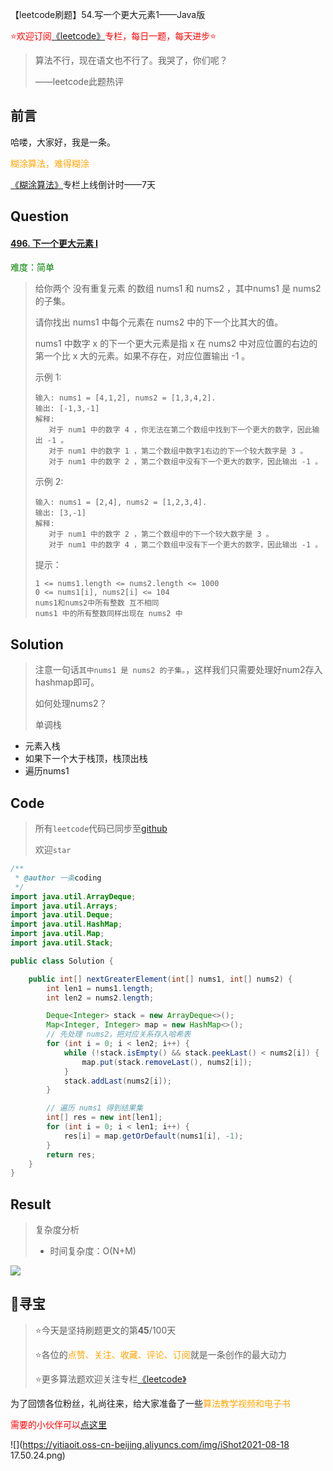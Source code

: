 【leetcode刷题】54.写一个更大元素1——Java版

<font color=red>⭐欢迎订阅[《leetcode》](https://blog.csdn.net/skylibiao/category_10867560.html)专栏，每日一题，每天进步⭐</font>

>算法不行，现在语文也不行了。我哭了，你们呢？
>
>——leetcode此题热评

## 前言

哈喽，大家好，我是一条。

<font color=orange>糊涂算法，难得糊涂</font>

[《糊涂算法》](https://blog.csdn.net/skylibiao/category_11292502.html?spm=1001.2014.3001.5482)专栏上线倒计时——7天

## Question

#### [496. 下一个更大元素 I](https://leetcode-cn.com/problems/next-greater-element-i/)

<font color=green>难度：简单</font>

>给你两个 没有重复元素 的数组 nums1 和 nums2 ，其中nums1 是 nums2 的子集。
>
>请你找出 nums1 中每个元素在 nums2 中的下一个比其大的值。
>
>nums1 中数字 x 的下一个更大元素是指 x 在 nums2 中对应位置的右边的第一个比 x 大的元素。如果不存在，对应位置输出 -1 。
>
> 
>
>示例 1:
>
>```
>输入: nums1 = [4,1,2], nums2 = [1,3,4,2].
>输出: [-1,3,-1]
>解释:
>    对于 num1 中的数字 4 ，你无法在第二个数组中找到下一个更大的数字，因此输出 -1 。
>    对于 num1 中的数字 1 ，第二个数组中数字1右边的下一个较大数字是 3 。
>    对于 num1 中的数字 2 ，第二个数组中没有下一个更大的数字，因此输出 -1 。
>```
>
>示例 2:
>
>```
>输入: nums1 = [2,4], nums2 = [1,2,3,4].
>输出: [3,-1]
>解释:
>    对于 num1 中的数字 2 ，第二个数组中的下一个较大数字是 3 。
>    对于 num1 中的数字 4 ，第二个数组中没有下一个更大的数字，因此输出 -1 。
>```
>
>
>
>
>提示：
>
>```
>1 <= nums1.length <= nums2.length <= 1000
>0 <= nums1[i], nums2[i] <= 104
>nums1和nums2中所有整数 互不相同
>nums1 中的所有整数同样出现在 nums2 中
>```
>
>

## Solution

>注意一句话`其中nums1 是 nums2 的子集。`，这样我们只需要处理好num2存入hashmap即可。
>
>如何处理nums2？
>
>单调栈

- 元素入栈
- 如果下一个大于栈顶，栈顶出栈
- 遍历nums1


## Code

>所有`leetcode`代码已同步至[github](https://github.com/lbsys)
>
>欢迎`star`

```java
/**
 * @author 一条coding
 */
import java.util.ArrayDeque;
import java.util.Arrays;
import java.util.Deque;
import java.util.HashMap;
import java.util.Map;
import java.util.Stack;

public class Solution {

    public int[] nextGreaterElement(int[] nums1, int[] nums2) {
        int len1 = nums1.length;
        int len2 = nums2.length;

        Deque<Integer> stack = new ArrayDeque<>();
        Map<Integer, Integer> map = new HashMap<>();
        // 先处理 nums2，把对应关系存入哈希表
        for (int i = 0; i < len2; i++) {
            while (!stack.isEmpty() && stack.peekLast() < nums2[i]) {
                map.put(stack.removeLast(), nums2[i]);
            }
            stack.addLast(nums2[i]);
        }

        // 遍历 nums1 得到结果集
        int[] res = new int[len1];
        for (int i = 0; i < len1; i++) {
            res[i] = map.getOrDefault(nums1[i], -1);
        }
        return res;
    }
}
```

## Result

> 复杂度分析
>
> - 时间复杂度：O(N+M) 

![](https://yitiaoit.oss-cn-beijing.aliyuncs.com/img/image-20210902001638308.png)

## 🌈寻宝

>⭐今天是坚持刷题更文的第**45**/100天
>
>⭐各位的<font color=orange>点赞、关注、收藏、评论、订阅</font>就是一条创作的最大动力
>
>⭐更多算法题欢迎关注专栏[《leetcode》](https://blog.csdn.net/skylibiao/category_10867560.html)

为了回馈各位粉丝，礼尚往来，给大家准备了一些<font color=orange>算法教学视频和电子书</font>

<font color=red>需要的小伙伴可以[点这里](https://blog.csdn.net/skylibiao/article/details/119893172?spm=1001.2014.3001.5502)</font>

![](https://yitiaoit.oss-cn-beijing.aliyuncs.com/img/iShot2021-08-18 17.50.24.png)